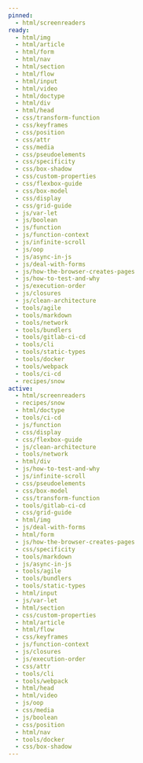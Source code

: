 ```yaml
---
pinned:
  - html/screenreaders
ready:
  - html/img
  - html/article
  - html/form
  - html/nav
  - html/section
  - html/flow
  - html/input
  - html/video
  - html/doctype
  - html/div
  - html/head
  - css/transform-function
  - css/keyframes
  - css/position
  - css/attr
  - css/media
  - css/pseudoelements
  - css/specificity
  - css/box-shadow
  - css/custom-properties
  - css/flexbox-guide
  - css/box-model
  - css/display
  - css/grid-guide
  - js/var-let
  - js/boolean
  - js/function
  - js/function-context
  - js/infinite-scroll
  - js/oop
  - js/async-in-js
  - js/deal-with-forms
  - js/how-the-browser-creates-pages
  - js/how-to-test-and-why
  - js/execution-order
  - js/closures
  - js/clean-architecture
  - tools/agile
  - tools/markdown
  - tools/network
  - tools/bundlers
  - tools/gitlab-ci-cd
  - tools/cli
  - tools/static-types
  - tools/docker
  - tools/webpack
  - tools/ci-cd
  - recipes/snow
active:
  - html/screenreaders
  - recipes/snow
  - html/doctype
  - tools/ci-cd
  - js/function
  - css/display
  - css/flexbox-guide
  - js/clean-architecture
  - tools/network
  - html/div
  - js/how-to-test-and-why
  - js/infinite-scroll
  - css/pseudoelements
  - css/box-model
  - css/transform-function
  - tools/gitlab-ci-cd
  - css/grid-guide
  - html/img
  - js/deal-with-forms
  - html/form
  - js/how-the-browser-creates-pages
  - css/specificity
  - tools/markdown
  - js/async-in-js
  - tools/agile
  - tools/bundlers
  - tools/static-types
  - html/input
  - js/var-let
  - html/section
  - css/custom-properties
  - html/article
  - html/flow
  - css/keyframes
  - js/function-context
  - js/closures
  - js/execution-order
  - css/attr
  - tools/cli
  - tools/webpack
  - html/head
  - html/video
  - js/oop
  - css/media
  - js/boolean
  - css/position
  - html/nav
  - tools/docker
  - css/box-shadow
---
```


